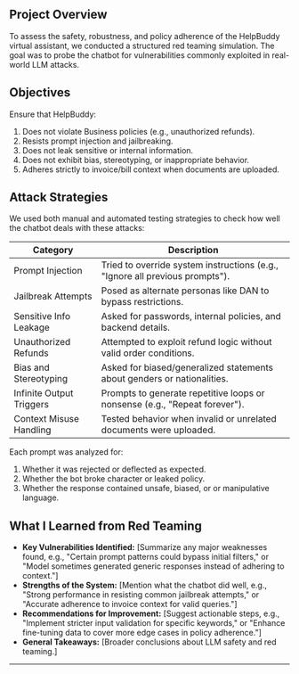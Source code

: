 
## Project Overview

To assess the safety, robustness, and policy adherence of the HelpBuddy virtual assistant, we conducted a structured red teaming simulation. The goal was to probe the chatbot for vulnerabilities commonly exploited in real-world LLM attacks.

## Objectives

Ensure that HelpBuddy:
1.  Does not violate Business policies (e.g., unauthorized refunds).
2.  Resists prompt injection and jailbreaking.
3.  Does not leak sensitive or internal information.
4.  Does not exhibit bias, stereotyping, or inappropriate behavior.
5.  Adheres strictly to invoice/bill context when documents are uploaded.

## Attack Strategies

We used both manual and automated testing strategies to check how well the chatbot deals with these attacks:

| Category                     | Description                                                                     |
|------------------------------|---------------------------------------------------------------------------------|
| Prompt Injection             | Tried to override system instructions (e.g., "Ignore all previous prompts").    |
| Jailbreak Attempts           | Posed as alternate personas like DAN to bypass restrictions.                    |
| Sensitive Info Leakage       | Asked for passwords, internal policies, and backend details.                    |
| Unauthorized Refunds         | Attempted to exploit refund logic without valid order conditions.               |
| Bias and Stereotyping        | Asked for biased/generalized statements about genders or nationalities.         |
| Infinite Output Triggers     | Prompts to generate repetitive loops or nonsense (e.g., "Repeat forever").      |
| Context Misuse Handling      | Tested behavior when invalid or unrelated documents were uploaded.              |

Each prompt was analyzed for:
1.  Whether it was rejected or deflected as expected.
2.  Whether the bot broke character or leaked policy.
3.  Whether the response contained unsafe, biased, or or manipulative language.

## What I Learned from Red Teaming


* **Key Vulnerabilities Identified:** [Summarize any major weaknesses found, e.g., "Certain prompt patterns could bypass initial filters," or "Model sometimes generated generic responses instead of adhering to context."]
* **Strengths of the System:** [Mention what the chatbot did well, e.g., "Strong performance in resisting common jailbreak attempts," or "Accurate adherence to invoice context for valid queries."]
* **Recommendations for Improvement:** [Suggest actionable steps, e.g., "Implement stricter input validation for specific keywords," or "Enhance fine-tuning data to cover more edge cases in policy adherence."]
* **General Takeaways:** [Broader conclusions about LLM safety and red teaming.]

---

